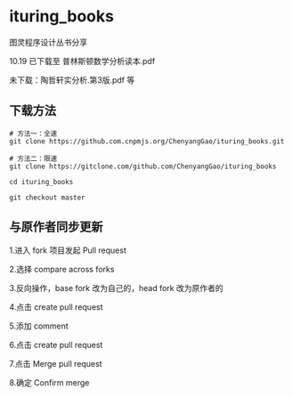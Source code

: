 # ituring_books
图灵程序设计丛书分享

10.19 已下载至 普林斯顿数学分析读本.pdf

未下载：陶哲轩实分析.第3版.pdf 等

## 下载方法

```
# 方法一：全速
git clone https://github.com.cnpmjs.org/ChenyangGao/ituring_books.git

# 方法二：限速
git clone https://gitclone.com/github.com/ChenyangGao/ituring_books

cd ituring_books

git checkout master

```

## 与原作者同步更新

1.进入 fork 项目发起 Pull request

2.选择 compare across forks

3.反向操作，base fork 改为自己的，head fork 改为原作者的

4.点击 create pull request

5.添加 comment

6.点击 create pull request

7.点击 Merge pull request

8.确定 Confirm merge
